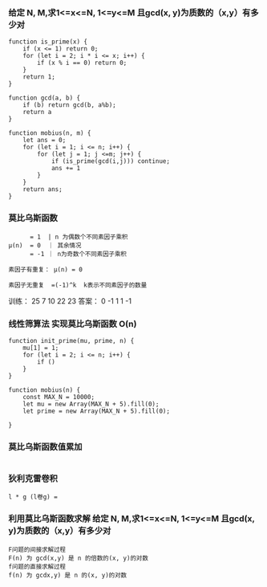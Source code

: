 ### 给定 N, M,求1<=x<=N, 1<=y<=M 且gcd(x, y)为质数的（x,y）有多少对
```
function is_prime(x) {
    if (x <= 1) return 0;
    for (let i = 2; i * i <= x; i++) {
        if (x % i == 0) return 0;
    }
    return 1;
}

function gcd(a, b) {
    if (b) return gcd(b, a%b);
    return a
}

function mobius(n, m) {
    let ans = 0;
    for (let i = 1; i <= n; i++) {
        for (let j = 1; j <=m; j++) {
            if (is_prime(gcd(i,j))) continue;
            ans += 1
        }
    }
    return ans;
}

```
### 莫比乌斯函数
```
      = 1  | n 为偶数个不同素因子乘积
μ(n)  = 0  ｜ 其余情况
      = -1 ｜ n为奇数个不同素因子乘积

素因子有重复： μ(n) = 0

素因子无重复  =(-1)^k  k表示不同素因子的数量

```
训练： 25 7 10 22 23
答案： 0 -1  1  1 -1

### 线性筛算法 实现莫比乌斯函数 O(n)
```
function init_prime(mu, prime, n) {
    mu[1] = 1;
    for (let i = 2; i <= n; i++) {
        if ()
    }
}

function mobius(n) {
    const MAX_N = 10000;
    let mu = new Array(MAX_N + 5).fill(0);
    let prime = new Array(MAX_N + 5).fill(0);

}
```

### 莫比乌斯函数值累加
```

```

### 狄利克雷卷积
```
l * g (l卷g) = 
```

### 利用莫比乌斯函数求解 给定 N, M,求1<=x<=N, 1<=y<=M 且gcd(x, y)为质数的（x,y）有多少对
```
F问题的间接求解过程
F(n) 为 gcd(x,y) 是 n 的倍数的(x, y)的对数
f问题的直接求解过程
f(n) 为 gcdx,y) 是 n 的(x, y)的对数
```